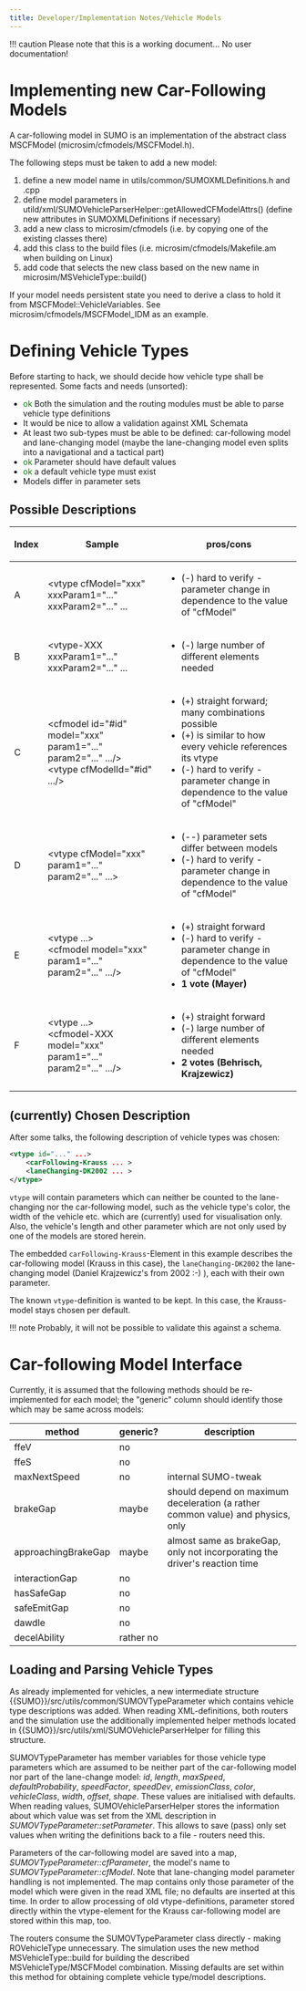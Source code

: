 ```yaml
---
title: Developer/Implementation Notes/Vehicle Models
---
```


!!! caution
    Please note that this is a working document... No user documentation!

# Implementing new Car-Following Models

A car-following model in SUMO is an implementation of the abstract class
MSCFModel (microsim/cfmodels/MSCFModel.h).

The following steps must be taken to add a new model:

1.  define a new model name in utils/common/SUMOXMLDefinitions.h and
    .cpp
2.  define model parameters in
    utild/xml/SUMOVehicleParserHelper::getAllowedCFModelAttrs() (define
    new attributes in SUMOXMLDefinitions if necessary)
3.  add a new class to microsim/cfmodels (i.e. by copying one of the
    existing classes there)
4.  add this class to the build files (i.e.
    microsim/cfmodels/Makefile.am when building on Linux)
5.  add code that selects the new class based on the new name in
    microsim/MSVehicleType::build()

If your model needs persistent state you need to derive a class to hold
it from MSCFModel::VehicleVariables. See
microsim/cfmodels/MSCFModel_IDM as an example.

# Defining Vehicle Types

Before starting to hack, we should decide how vehicle type shall be
represented. Some facts and needs (unsorted):

- <font color="green">ok</font> Both the simulation and the routing
  modules must be able to parse vehicle type definitions
- It would be nice to allow a validation against XML Schemata
- At least two sub-types must be able to be defined: car-following
  model and lane-changing model (maybe the lane-changing model even
  splits into a navigational and a tactical part)
- <font color="green">ok</font> Parameter should have default values
- <font color="green">ok</font> a default vehicle type must exist
- Models differ in parameter sets

## Possible Descriptions

<table>
<thead>
<tr class="header">
<th><p>Index</p></th>
<th><p>Sample</p></th>
<th><p>pros/cons</p></th>
</tr>
</thead>
<tbody>
<tr class="odd">
<td><p>A</p></td>
<td><p>&lt;vtype cfModel="xxx" xxxParam1="..." xxxParam2="..." ...</p></td>
<td><ul>
<li>(-) hard to verify - parameter change in dependence to the value of "cfModel"</li>
</ul></td>
</tr>
<tr class="even">
<td><p>B</p></td>
<td><p>&lt;vtype-XXX xxxParam1="..." xxxParam2="..." ...</p></td>
<td><ul>
<li>(-) large number of different elements needed</li>
</ul></td>
</tr>
<tr class="odd">
<td><p>C</p></td>
<td><p>&lt;cfmodel id="#id" model="xxx" param1="..." param2="..." .../&gt;<br>
    &lt;vtype cfModelId="#id" .../&gt;</p></td>
<td><ul>
<li>(+) straight forward; many combinations possible</li>
<li>(+) is similar to how every vehicle references its vtype</li>
<li>(-) hard to verify - parameter change in dependence to the value of "cfModel"</li>
</ul></td>
</tr>
<tr class="even">
<td><p>D</p></td>
<td><p>&lt;vtype cfModel="xxx" param1="..." param2="..." ...&gt;</p></td>
<td><ul>
<li>(--) parameter sets differ between models</li>
<li>(-) hard to verify - parameter change in dependence to the value of "cfModel"</li>
</ul></td>
</tr>
<tr class="odd">
<td><p>E</p></td>
<td><p>&lt;vtype ...&gt;<br>&lt;cfmodel model="xxx" param1="..." param2="..." .../&gt;</vtype></p></td>
<td><ul>
<li>(+) straight forward</li>
<li>(-) hard to verify - parameter change in dependence to the value of "cfModel"</li>
<li><strong>1 vote (Mayer)</strong></li>
</ul></td>
</tr>
<tr class="even">
<td><p>F</p></td>
<td><p>&lt;vtype ...&gt;<br>&lt;cfmodel-XXX model="xxx" param1="..." param2="..." .../&gt;</vtype></p></td>
<td><ul>
<li>(+) straight forward</li>
<li>(-) large number of different elements needed</li>
<li><strong>2 votes (Behrisch, Krajzewicz)</strong></li>
</ul></td>
</tr>
</tbody>
</table>

## (currently) Chosen Description

After some talks, the following description of vehicle types was chosen:
```xml
<vtype id="..." ...>
    <carFollowing-Krauss ... >
    <laneChanging-DK2002 ... >
</vtype>
```
`vtype` will contain parameters which can
neither be counted to the lane-changing nor the car-following model,
such as the vehicle type's color, the width of the vehicle etc. which
are (currently) used for visualisation only. Also, the vehicle's length
and other parameter which are not only used by one of the models are
stored herein.

The embedded `carFollowing-Krauss`-Element in
this example describes the car-following model (Krauss in this case),
the `laneChanging-DK2002` the lane-changing
model (Daniel Krajzewicz's from 2002 :-) ), each with their own
parameter.

The known `vtype`-definition is wanted to be
kept. In this case, the Krauss-model stays chosen per default.

!!! note
    Probably, it will not be possible to validate this against a schema.

# Car-following Model Interface

Currently, it is assumed that the following methods should be
re-implemented for each model; the "generic" column should identify
those which may be same across models:

| method              | generic?  | description                                                                     |
| ------------------- | --------- | ------------------------------------------------------------------------------- |
| ffeV                | no        |                                                                                 |
| ffeS                | no        |                                                                                 |
| maxNextSpeed        | no        | internal SUMO-tweak                                                             |
| brakeGap            | maybe     | should depend on maximum deceleration (a rather common value) and physics, only |
| approachingBrakeGap | maybe     | almost same as brakeGap, only not incorporating the driver's reaction time      |
| interactionGap      | no        |                                                                                 |
| hasSafeGap          | no        |                                                                                 |
| safeEmitGap         | no        |                                                                                 |
| dawdle              | no        |                                                                                 |
| decelAbility        | rather no |                                                                                 |

## Loading and Parsing Vehicle Types

As already implemented for vehicles, a new intermediate structure
{{SUMO}}/src/utils/common/SUMOVTypeParameter which contains vehicle type
descriptions was added. When reading XML-definitions, both routers and
the simulation use the additionally implemented helper methods located
in {{SUMO}}/src/utils/xml/SUMOVehicleParserHelper for filling this structure.

SUMOVTypeParameter has member variables for those vehicle type
parameters which are assumed to be neither part of the car-following
model nor part of the lane-change model: *id*, *length*, *maxSpeed*,
*defaultProbability*, *speedFactor*, *speedDev*, *emissionClass*,
*color*, *vehicleClass*, *width*, *offset*, *shape*. These values are
initialised with defaults. When reading values, SUMOVehicleParserHelper
stores the information about which value was set from the XML
description in *SUMOVTypeParameter::setParameter*. This allows to save
(pass) only set values when writing the definitions back to a file -
routers need this.

Parameters of the car-following model are saved into a map,
*SUMOVTypeParameter::cfParameter*, the model's name to
*SUMOVTypeParameter::cfModel*. Note that lane-changing model parameter
handling is not implemented. The map contains only those parameter of
the model which were given in the read XML file; no defaults are
inserted at this time. In order to allow processing of old
vtype-definitions, parameter stored directly within the vtype-element
for the Krauss car-following model are stored within this map, too.

The routers consume the SUMOVTypeParameter class directly - making
ROVehicleType unnecessary. The simulation uses the new method
MSVehicleType::build for building the described MSVehicleType/MSCFModel
combination. Missing defaults are set within this method for obtaining
complete vehicle type/model descriptions.
